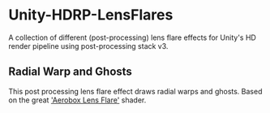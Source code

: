# Unity-HDRP-LensFlares
A collection of different (post-processing) lens flare effects for Unity's HD render pipeline using post-processing stack v3.
 
## Radial Warp and Ghosts
This post processing lens flare effect draws radial warps and ghosts. Based on the great ['Aerobox Lens Flare'](https://github.com/modanhan/Unity-Lens-Flare-2019) shader.